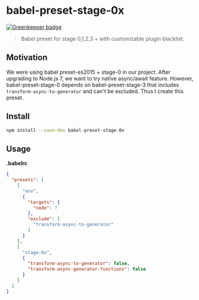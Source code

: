 # babel-preset-stage-0x

[![Greenkeeper badge](https://badges.greenkeeper.io/kouhin/babel-preset-stage-0x.svg)](https://greenkeeper.io/)

> Babel preset for stage 0,1,2,3 + with customizable plugin blacklist.

## Motivation

We were using babel preset-es2015 + stage-0 in our project. After upgrading to Node.js 7, we want to try native async/await feature. However, babel-preset-stage-0 depends on babel-preset-stage-3 that includes `transform-async-to-generator` and can't be excluded. Thus I create this preset.

## Install

```sh
npm install --save-dev babel-preset-stage-0x
```

## Usage

**.babelrc**

```json
{
  "presets": [
    [
      "env",
      {
        "targets": {
          "node": 7
        },
        "exclude": [
          "transform-async-to-generator"
        ]
      }
    ],
    [
      "stage-0x",
      {
        "transform-async-to-generator": false,
        "transform-async-generator-functions": false
      }
    ]
  ]
}
```

